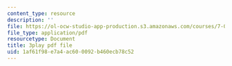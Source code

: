 ```yaml
---
content_type: resource
description: ''
file: https://ol-ocw-studio-app-production.s3.amazonaws.com/courses/7-012-introduction-to-biology-fall-2004/1af61f98e7a4ac600092b460ecb78c52_dENgjMVCHaA.pdf
file_type: application/pdf
resourcetype: Document
title: 3play pdf file
uid: 1af61f98-e7a4-ac60-0092-b460ecb78c52
---
```

